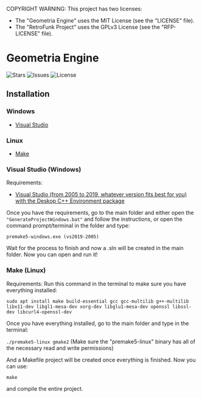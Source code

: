 COPYRIGHT WARNING:
This project has two licenses: 
- The "Geometria Engine" uses the MIT License (see the "LICENSE" file).
- The "RetroFunk Project" uses the GPLv3 License (see the "RFP-LICENSE" file).


# Geometria Engine

![Stars](https://img.shields.io/github/stars/TheNachoBIT/GeometriaEngine)
![Issues](https://img.shields.io/github/issues/TheNachoBIT/GeometriaEngine)
![License](https://img.shields.io/badge/license-MIT-blue)

## Installation

### Windows
* [Visual Studio](#visual-studio-windows)

### Linux
* [Make](#make-linux)

### Visual Studio (Windows)

Requirements:
* [Visual Studio (from 2005 to 2019, whatever version fits best for you) with the Deskop C++ Environment package](https://visualstudio.microsoft.com/vs/)

Once you have the requirements, go to the main folder and either open the ``"GenerateProjectWindows.bat"`` and follow the instructions,
or open the command prompt/terminal in the folder and type:

``
premake5-windows.exe (vs2019-2005)
``

Wait for the process to finish and now a .sln will be created in the main folder. Now you can open and run it!

### Make (Linux)

Requirements:
Run this command in the terminal to make sure you have everything installed:

``sudo apt install make build-essential gcc gcc-multilib g++-multilib libx11-dev libgl1-mesa-dev xorg-dev libglu1-mesa-dev openssl libssl-dev libcurl4-openssl-dev``

Once you have everything installed, go to the main folder and type in the terminal:

``./premake5-linux gmake2`` (Make sure the "premake5-linux" binary has all of the necessary read and write permissions)

And a Makefile project will be created once everything is finished. Now you can use:

``make``

and compile the entire project.

